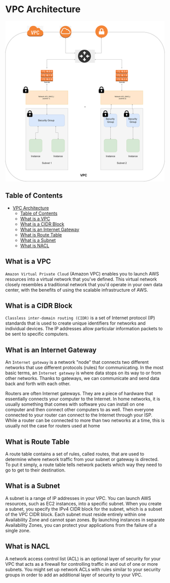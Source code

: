 # VPC Architecture

![Virtual Private Cloud](./public/assets/img/vpc-diagram.png)

## Table of Contents

- [VPC Architecture](#vpc-architecture)
  - [Table of Contents](#table-of-contents)
  - [What is a VPC](#what-is-a-vpc)
  - [What is a CIDR Block](#what-is-a-cidr-block)
  - [What is an Internet Gateway](#what-is-an-internet-gateway)
  - [What is Route Table](#what-is-route-table)
  - [What is a Subnet](#what-is-a-subnet)
  - [What is NACL](#what-is-nacl)

## What is a VPC

`Amazon Virtual Private Cloud` (Amazon VPC) enables you to launch AWS resources into a virtual network that you've defined. This virtual network closely resembles a traditional network that you'd operate in your own data center, with the benefits of using the scalable infrastructure of AWS.

## What is a CIDR Block

`Classless inter-domain routing (CIDR)` is a set of Internet protocol (IP) standards that is used to create unique identifiers for networks and individual devices. The IP addresses allow particular information packets to be sent to specific computers.

## What is an Internet Gateway

An `Internet gateway` is a network "node" that connects two different networks that use different protocols (rules) for communicating. In the most basic terms, an `Internet gateway` is where data stops on its way to or from other networks. Thanks to gateways, we can communicate and send data back and forth with each other.

Routers are often Internet gateways. They are a piece of hardware that essentially connects your computer to the Internet. In home networks, it is usually something that comes with software you can install on one computer and then connect other computers to as well. Then everyone connected to your router can connect to the Internet through your ISP. While a router can be connected to more than two networks at a time, this is usually not the case for routers used at home

## What is Route Table

A route table contains a set of rules, called routes, that are used to determine where network traffic from your subnet or gateway is directed. To put it simply, a route table tells network packets which way they need to go to get to their destination.

## What is a Subnet

A subnet is a range of IP addresses in your VPC. You can launch AWS resources, such as EC2 instances, into a specific subnet. When you create a subnet, you specify the IPv4 CIDR block for the subnet, which is a subset of the VPC CIDR block. Each subnet must reside entirely within one Availability Zone and cannot span zones. By launching instances in separate Availability Zones, you can protect your applications from the failure of a single zone.

## What is NACL

A network access control list (ACL) is an optional layer of security for your VPC that acts as a firewall for controlling traffic in and out of one or more subnets. You might set up network ACLs with rules similar to your security groups in order to add an additional layer of security to your VPC.
